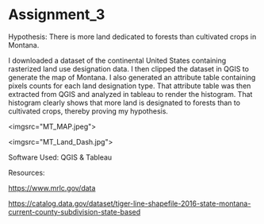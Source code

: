 # Assignment_3
 
Hypothesis: There is more land dedicated to forests than cultivated crops in Montana.

I downloaded a dataset of the continental United States containing rasterized land use designation data. I then clipped the dataset in QGIS to generate the map of Montana. I also generated an attribute table containing pixels counts for each land designation type. That attribute table was then extracted from QGIS and analyzed in tableau to render the histogram. That histogram clearly shows that more land is designated to forests than to cultivated crops, thereby proving my hypothesis.

<imgsrc="MT_MAP.jpeg">

<imgsrc="MT_Land_Dash.jpg">
 

Software Used: QGIS & Tableau


Resources:

https://www.mrlc.gov/data

https://catalog.data.gov/dataset/tiger-line-shapefile-2016-state-montana-current-county-subdivision-state-based

